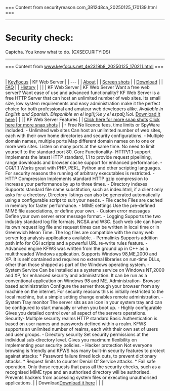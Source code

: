=== Content from securityreason.com_3812d8ca_20250125_170139.html ===


---

# Security check:

Captcha. You know what to do. (CXSECURITYIDS)

---



=== Content from www.keyfocus.net_4e2319b8_20250125_170211.html ===


|  |
| --- |

| [KeyFocus](http://www.keyfocus.net/)  | KF Web Server | | --- | | [About](/kfws/) | | [Screen shots](/kfws/kfwsscreenshots.html) | | [Download](/kfws/download/) | | [FAQ](/kfws/faq/) | | [History](/kfws/support/) | |  | | KF Web Server | KF Web Server   Want a free web server?  Want ease of use and advanced functionality?  KF Web Server is a free HTTP Server that can host an unlimited number of web sites. Its small size, low system requirements and easy administration make it the perfect choice for both professional and amateur web developers alike. *Available in English and Spanish. Disponible en el inglï¿½s y el espaï¿½ol.*  [Download it here](download/) |  |  |  | KF Web Server Features |  | [Click here for more snap shots](kfwsscreenshots.html) [Click here for more snap shots](kfwsscreenshots.html) | | - Free No licence fees, time limits or SpyWare included.  - Unlimited web sites Can host an unlimited number of web sites, each with their own home directories and security configurations.  - Multiple domain names, multiple ports Map different domain names on to one or more web sites. Listen on many ports at the same time. No need to limit yourself to the standard port 80. Core Functionality- HTTP/1.1 support Implements the latest HTTP standard, 1.1 to provide request pipelining, range downloads and browser cache support for enhanced performance.  - CGI/1.1 Works great with PHP, PERL, Python and other scripting languages. For security reasons the running of arbitrary executables is restricted.  - HTTP Compression Implements standard HTTP gzip compression to increase your performance by up to three times.  - Directory indexes Supports standard file name substitution, such as index.html, if a client only asks for a directory. Directory listings can also be generated automatically using a configurable script to suit your needs.  - File cache Files are cached in memory for faster performance.  - MIME settings Use the pre-defined MIME file associations, or define your own.  - Custom error messages Define your own server error message format.  - Logging Supports the two industry standard log file formats, NCSA and W3C. Each web site can have its own request log file and request times can be written in local time or in Greenwich Mean Time. The log files are compatible with the many web server log analysis applications available.  - Permalinks Supports addition path info for CGI scripts and a powerful URL re-write rules feature.  - Advanced engine KFWS was written from the ground up in C++ as a multithreaded Windows application. Supports Windows 98,ME,2000 and XP. It is self contained and requires no external libraries on run-time DLLs, other than those shipped as part of the Windows operating system.  - System Service Can be installed as a systems service on Windows NT,2000 and XP, for enhanced security and administration. It can be run as a conventional application on Windows 98 and ME. Administration- Browser based administration Configure the server through your browser from any machine on the internet. For security reasons this is initially restricted to the local machine, but a simple setting change enables remote administration.  - System Tray monitor The server sits as an icon in your system tray and can be configured to start manually or when you boot up.  - Highly configurable Gives you detailed control over all aspect of the servers operations. Security- Multiple security realms HTTP standard Basic Authentication is based on user names and passwords defined within a realm. KFWS supports an unlimited number of realms, each with their own set of users and user groups.  - Directory security Set security permissions at the individual sub-directory level. Gives you maximum flexibility on implementing your security policies.  - Hacker protection Not everyone browsing is friendly and KFWS has many built-in security features to protect against attacks:  * Password failure timed lock outs, to prevent dictionary attacks. * Request limits to counter Denial Of Service attacks. * Fail safe operation. Only those requests that pass all the security checks, such as a recognised MIME type and an authorised   directory will be authorised. Prevents hackers from accessing system files or executing unauthorised applications. | | Download[Download it here](download/) | |  |


